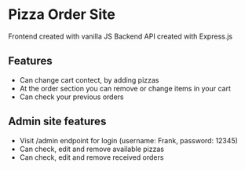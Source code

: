 # Pizza Order Site
Frontend created with vanilla JS
Backend API created with Express.js

## Features

- Can change cart contect, by adding pizzas
- At the order section you can remove or change items in your cart
- Can check your previous orders

## Admin site features

- Visit /admin endpoint for login (username: Frank, password: 12345)
- Can check, edit and remove available pizzas
- Can check, edit and remove received orders
